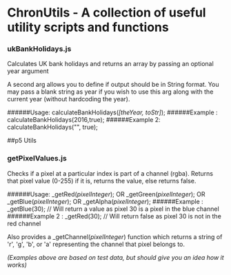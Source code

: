 # ChronUtils - A collection of useful utility scripts and functions

### ukBankHolidays.js
Calculates UK bank holidays and returns an array by passing an optional year argument


A second arg allows you to define if output should be in String format.
You may pass a blank string as year if you wish to use this arg along with the current year (without hardcoding the year).

######Usage: calculateBankHolidays(*[theYear, toStr]*);
######Example  : calculateBankHolidays(2016,true);
######Example 2: calculateBankHolidays("", true);


##p5 Utils
### getPixelValues.js
Checks if a pixel at a particular index is part of a channel (rgba). Returns that pixel value (0-255) if it is, returns the value, else returns false.


######Usage: _getRed(*pixelInteger*); OR _getGreen(*pixelInteger*); OR _getBlue(*pixelInteger*); OR _getAlpha(*pixelInteger*);
######Example  : _getBlue(30); // Will return a value as pixel 30 is a pixel in the blue channel
######Example 2  : _getRed(30); // Will return false as pixel 30 is not in the red channel

Also provides a _getChannel(*pixelInteger*) function which returns a string of 'r', 'g', 'b', or 'a' representing the channel that pixel belongs to.

*(Examples above are based on test data, but should give you an idea how it works)*